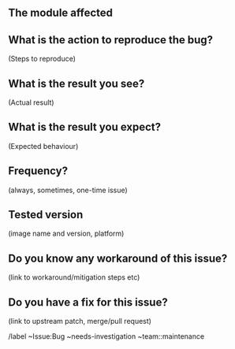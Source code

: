 ## The module affected

## What is the action to reproduce the bug?

(Steps to reproduce)

## What is the result you see?

(Actual result)

## What is the result you expect?

(Expected behaviour)

## Frequency?

(always, sometimes, one-time issue)

## Tested version

(image name and version, platform)

## Do you know any workaround of this issue?

(link to workaround/mitigation steps etc)

## Do you have a fix for this issue?

(link to upstream patch, merge/pull request)

/label ~Issue:Bug ~needs-investigation ~team::maintenance
